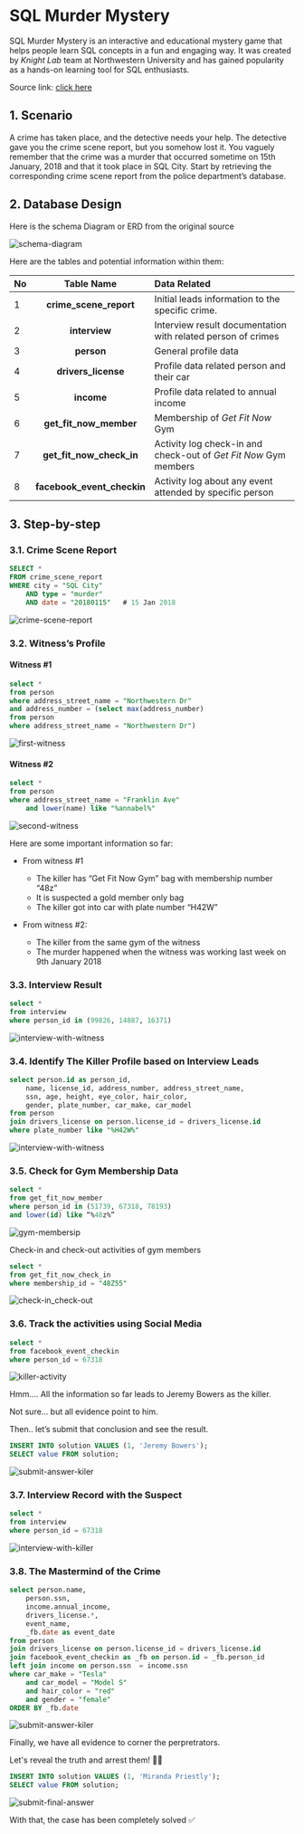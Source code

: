 # SQL Murder Mystery

SQL Murder Mystery is an interactive and educational mystery game that helps people learn SQL concepts in a fun and engaging way. It was created by *Knight Lab* team at Northwestern University and has gained popularity as a hands-on learning tool for SQL enthusiasts.

Source link: [click here](https://mystery.knightlab.com/)

## 1. Scenario
A crime has taken place, and the detective needs your help. The detective gave you the crime scene report, but you somehow lost it. You vaguely remember that the crime was a murder that occurred sometime on 15th January, 2018 and that it took place in SQL City. Start by retrieving the corresponding crime scene report from the police department’s database.

## 2. Database Design
Here is the schema Diagram or ERD from the original source

![schema-diagram](./images/schema-diagram.png)

Here are the tables and potential information within them:

|No|Table Name|Data Related|
|---|:---:|:---|
|1|**crime_scene_report**|Initial leads information to the specific crime.|
|2|**interview**|Interview result documentation with related person of crimes|
|3|**person**|General profile data|
|4|**drivers_license**|Profile data related person and their car|
|5|**income**|Profile data related to annual income|
|6|**get_fit_now_member**|Membership of *Get Fit Now* Gym|
|7|**get_fit_now_check_in**|Activity log check-in and check-out of *Get Fit Now* Gym members|
|8|**facebook_event_checkin**|Activity log about any event attended by specific person|

## 3. Step-by-step
### 3.1. Crime Scene Report
```sql
SELECT *
FROM crime_scene_report
WHERE city = "SQL City"
	AND type = "murder"
	AND date = "20180115"   # 15 Jan 2018
```

![crime-scene-report](./images/1-crime_scene_report.png)

### 3.2. Witness’s Profile
#### Witness #1
```sql
select *
from person
where address_street_name = "Northwestern Dr"
and address_number = (select max(address_number)
from person
where address_street_name = "Northwestern Dr")
```
![first-witness](./images/2-first_witness.png)

#### Witness #2
```sql
select *
from person
where address_street_name = "Franklin Ave"
	and lower(name) like "%annabel%"
```
![second-witness](./images/2-second_witness.png)

Here are some important information so far:
- From witness #1
    -	The killer has “Get Fit Now Gym” bag with membership number “48z”
    -	It is suspected a gold member only bag
    -	The killer got into car with plate number “H42W”

- From witness #2:
    -	The killer from the same gym of the witness
    -	The murder happened when the witness was working last week on 9th January 2018



### 3.3. Interview Result
```sql
select *
from interview
where person_id in (99826, 14887, 16371)
```
![interview-with-witness](./images/3-interview_result.png)


### 3.4. Identify The Killer Profile based on Interview Leads
```sql
select person.id as person_id,
	name, license_id, address_number, address_street_name,
	ssn, age, height, eye_color, hair_color,
	gender, plate_number, car_make, car_model
from person 
join drivers_license on person.license_id = drivers_license.id
where plate_number like "%H42W%"
```
![interview-with-witness](./images/4-leads_to_killer_profile.png)

### 3.5. Check for Gym Membership Data
```sql
select *
from get_fit_now_member
where person_id in (51739, 67318, 78193)
and lower(id) like “%48z%”
```
![gym-membersip](./images/5-gym_membership_of_killer.png)

Check-in and check-out activities of gym members
```sql
select *
from get_fit_now_check_in
where membership_id = "48Z55"
```
![check-in_check-out](./images/5-check_in_check_out.png)

### 3.6. Track the activities using Social Media
```sql
select *
from facebook_event_checkin
where person_id = 67318
```
![killer-activity](./images/6-event_attended_by_killer.png)

<!-- Additional insight about annual income the suspect
```sql
select *
from income
where ssn = "871539279"
``` -->

Hmm…. All the information so far leads to Jeremy Bowers as the killer.

Not sure… but all evidence point to him.

Then.. let’s submit that conclusion and see the result.

```sql
INSERT INTO solution VALUES (1, 'Jeremy Bowers');
SELECT value FROM solution;
```
![submit-answer-kiler](./images/6-submit_killer_answer.png)


### 3.7. Interview Record with the Suspect
```sql
select *
from interview
where person_id = 67318
```
![interview-with-killer](./images/7-interview_with_killer.png)

### 3.8. The Mastermind of the Crime
```sql
select person.name,
	person.ssn,
	income.annual_income,
	drivers_license.*,
	event_name,
	_fb.date as event_date
from person 
join drivers_license on person.license_id = drivers_license.id
join facebook_event_checkin as _fb on person.id = _fb.person_id 
left join income on person.ssn  = income.ssn
where car_make = "Tesla" 
	and car_model = "Model S"
	and hair_color = "red"
	and gender = "female"
ORDER BY _fb.date
```
![submit-answer-kiler](./images/6-submit_killer_answer.png)

Finally, we have all evidence to corner the perpretrators.

Let's reveal the truth and arrest them! 🕵️‍♂️

```sql
INSERT INTO solution VALUES (1, 'Miranda Priestly');
SELECT value FROM solution;
```
![submit-final-answer](./images/9-submit_final_answer.png)

With that, the case has been completely solved ✅ 